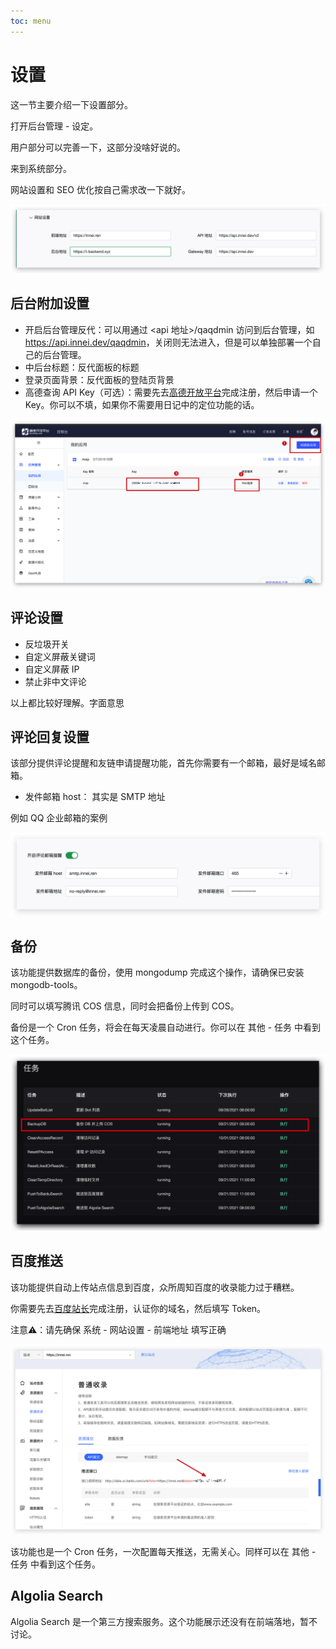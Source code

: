 ```yaml
---
toc: menu
---
```


# 设置

这一节主要介绍一下设置部分。

打开后台管理 - 设定。

用户部分可以完善一下，这部分没啥好说的。

来到系统部分。

网站设置和 SEO 优化按自己需求改一下就好。

![imw5ro](https://raw.githubusercontent.com/mx-space/docs-images/master/images/imw5ro.png)

## 后台附加设置

- 开启后台管理反代：可以用通过 &lt;api 地址>/qaqdmin 访问到后台管理，如 <https://api.innei.dev/qaqdmin>，关闭则无法进入，但是可以单独部署一个自己的后台管理。
- 中后台标题：反代面板的标题
- 登录页面背景：反代面板的登陆页背景
- 高德查询 API Key（可选）：需要先去[高德开放平台](https://console.amap.com/dev/key/app)完成注册，然后申请一个 Key。你可以不填，如果你不需要用日记中的定位功能的话。

![G7De6D](https://raw.githubusercontent.com/mx-space/docs-images/master/images/G7De6D.png)

## 评论设置

- 反垃圾开关
- 自定义屏蔽关键词
- 自定义屏蔽 IP
- 禁止非中文评论

以上都比较好理解。字面意思

## 评论回复设置

该部分提供评论提醒和友链申请提醒功能，首先你需要有一个邮箱，最好是域名邮箱。

- 发件邮箱 host： 其实是 SMTP 地址

例如 QQ 企业邮箱的案例

![Xs8g1K](https://raw.githubusercontent.com/mx-space/docs-images/master/images/Xs8g1K.png)

## 备份

该功能提供数据库的备份，使用 mongodump 完成这个操作，请确保已安装 mongodb-tools。

同时可以填写腾讯 COS 信息，同时会把备份上传到 COS。

备份是一个 Cron 任务，将会在每天凌晨自动进行。你可以在 其他 - 任务 中看到这个任务。

![AfN20h](https://raw.githubusercontent.com/mx-space/docs-images/master/images/AfN20h.png)

## 百度推送

该功能提供自动上传站点信息到百度，众所周知百度的收录能力过于糟糕。

你需要先去[百度站长](https://ziyuan.baidu.com/linksubmit/index)完成注册，认证你的域名，然后填写 Token。

<Alert type="info">
注意⚠️：请先确保 系统 - 网站设置 - 前端地址 填写正确
</Alert>

![zEgXj5](https://raw.githubusercontent.com/mx-space/docs-images/master/images/zEgXj5.png)

该功能也是一个 Cron 任务，一次配置每天推送，无需关心。同样可以在 其他 - 任务 中看到这个任务。

## Algolia Search

Algolia Search 是一个第三方搜索服务。这个功能展示还没有在前端落地，暂不讨论。
